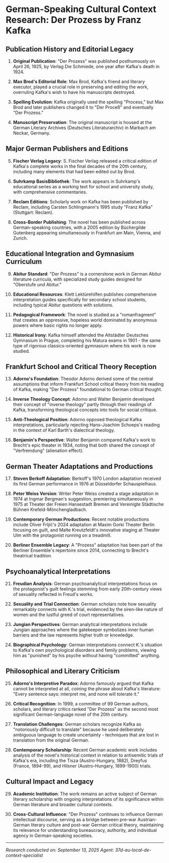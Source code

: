 # German-Speaking Cultural Context Research: Der Prozess by Franz Kafka

## Publication History and Editorial Legacy

1. **Original Publication**: "Der Prozess" was published posthumously on April 26, 1925, by Verlag Die Schmiede, one year after Kafka's death in 1924.

2. **Max Brod's Editorial Role**: Max Brod, Kafka's friend and literary executor, played a crucial role in preserving and editing the work, overruling Kafka's wish to have his manuscripts destroyed.

3. **Spelling Evolution**: Kafka originally used the spelling "Process," but Max Brod and later publishers changed it to "Der Proceß" and eventually "Der Prozess."

4. **Manuscript Preservation**: The original manuscript is housed at the German Literary Archives (Deutsches Literaturarchiv) in Marbach am Neckar, Germany.

## Major German Publishers and Editions

5. **Fischer Verlag Legacy**: S. Fischer Verlag released a critical edition of Kafka's complete works in the final decades of the 20th century, including many elements that had been edited out by Brod.

6. **Suhrkamp BasisBibliothek**: The work appears in Suhrkamp's educational series as a working text for school and university study, with comprehensive commentaries.

7. **Reclam Editions**: Scholarly work on Kafka has been published by Reclam, including Carsten Schlingmann's 1995 study "Franz Kafka" (Stuttgart: Reclam).

8. **Cross-Border Publishing**: The novel has been published across German-speaking countries, with a 2005 edition by Büchergilde Gutenberg appearing simultaneously in Frankfurt am Main, Vienna, and Zurich.

## Educational Integration and Gymnasium Curriculum

9. **Abitur Standard**: "Der Prozess" is a cornerstone work in German Abitur literature curricula, with specialized study guides designed for "Oberstufe und Abitur."

10. **Educational Resources**: Klett Lektürehilfen publishes comprehensive interpretation guides specifically for secondary school students, including typical Abitur questions with solutions.

11. **Pedagogical Framework**: The novel is studied as a "romanfragment" that creates an oppressive, hopeless world dominated by anonymous powers where basic rights no longer apply.

12. **Historical Irony**: Kafka himself attended the Altstädter Deutsches Gymnasium in Prague, completing his Matura exams in 1901 - the same type of rigorous classics-oriented gymnasium where his work is now studied.

## Frankfurt School and Critical Theory Reception

13. **Adorno's Foundation**: Theodor Adorno derived some of the central assumptions that inform Frankfurt School critical theory from his reading of Kafka, making "Der Prozess" foundational to German critical thought.

14. **Inverse Theology Concept**: Adorno and Walter Benjamin developed their concept of "inverse theology" partly through their readings of Kafka, transforming theological concepts into tools for social critique.

15. **Anti-Theological Position**: Adorno opposed theological Kafka interpretations, particularly rejecting Hans-Joachim Schoeps's reading in the context of Karl Barth's dialectical theology.

16. **Benjamin's Perspective**: Walter Benjamin compared Kafka's work to Brecht's epic theater in 1934, noting that both shared the concept of "Verfremdung" (alienation effect).

## German Theater Adaptations and Productions

17. **Steven Berkoff Adaptation**: Berkoff's 1970 London adaptation received its first German performance in 1976 at Düsseldorfer Schauspielhaus.

18. **Peter Weiss Version**: Writer Peter Weiss created a stage adaptation in 1974 at Ingmar Bergman's suggestion, premiering simultaneously in 1975 at Theater der Freien Hansestadt Bremen and Vereinigte Städtische Bühnen Krefeld-Mönchengladbach.

19. **Contemporary German Productions**: Recent notable productions include Oliver Frljić's 2024 adaptation at Maxim Gorki Theater Berlin focusing on guilt, and Malte Kreutzfeldt's innovative staging at Theater Ulm with the protagonist running on a treadmill.

20. **Berliner Ensemble Legacy**: A "Prozess" adaptation has been part of the Berliner Ensemble's repertoire since 2014, connecting to Brecht's theatrical tradition.

## Psychoanalytical Interpretations

21. **Freudian Analysis**: German psychoanalytical interpretations focus on the protagonist's guilt feelings stemming from early 20th-century views of sexuality reflected in Freud's works.

22. **Sexuality and Trial Connection**: German scholars note how sexuality remarkably connects with K.'s trial, evidenced by the siren-like nature of women and the lustful greed of court representatives.

23. **Jungian Perspectives**: German analytical interpretations include Jungian approaches where the gatekeeper symbolizes inner human barriers and the law represents higher truth or knowledge.

24. **Biographical Psychology**: German interpretations connect K.'s situation to Kafka's own psychological disorders and family problems, viewing him as "punished" by his psyche without having "committed" anything.

## Philosophical and Literary Criticism

25. **Adorno's Interpretive Paradox**: Adorno famously argued that Kafka cannot be interpreted at all, coining the phrase about Kafka's literature: "Every sentence says: interpret me, and none will tolerate it."

26. **Critical Recognition**: In 1999, a committee of 99 German authors, scholars, and literary critics ranked "Der Prozess" as the second most significant German-language novel of the 20th century.

27. **Translation Challenges**: German scholars recognize Kafka as "notoriously difficult to translate" because he used deliberately ambiguous language to create uncertainty - techniques that are lost in translation from the original German.

28. **Contemporary Scholarship**: Recent German academic work includes analysis of the novel's historical context in relation to antisemitic trials of Kafka's era, including the Tisza (Austro-Hungary, 1882), Dreyfus (France, 1894-99), and Hilsner (Austro-Hungary, 1899-1900) trials.

## Cultural Impact and Legacy

29. **Academic Institution**: The work remains an active subject of German literary scholarship with ongoing interpretations of its significance within German literature and broader cultural contexts.

30. **Cross-Cultural Influence**: "Der Prozess" continues to influence German intellectual discourse, serving as a bridge between pre-war Austrian-German literary culture and post-war German critical theory, maintaining its relevance for understanding bureaucracy, authority, and individual agency in German-speaking societies.

---
*Research conducted on: September 13, 2025*
*Agent: 37d-au-local-de-context-specialist*